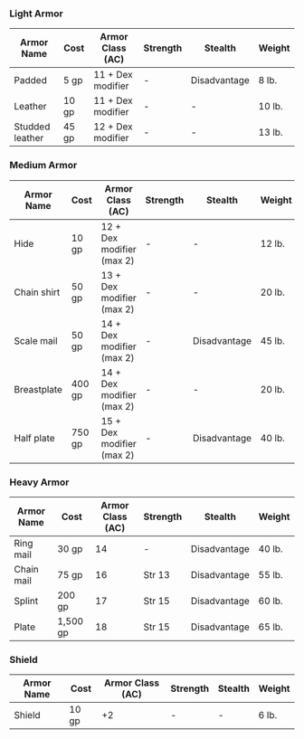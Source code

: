 
### Light Armor

|Armor Name|Cost|Armor Class (AC)|Strength|Stealth|Weight|
|---|---|---|---|---|---|
|Padded|5 gp|11 + Dex modifier|-|Disadvantage|8 lb.|
|Leather|10 gp|11 + Dex modifier|-|-|10 lb.|
|Studded leather|45 gp|12 + Dex modifier|-|-|13 lb.|

### Medium Armor

|Armor Name|Cost|Armor Class (AC)|Strength|Stealth|Weight|
|---|---|---|---|---|---|
|Hide|10 gp|12 + Dex modifier (max 2)|-|-|12 lb.|
|Chain shirt|50 gp|13 + Dex modifier (max 2)|-|-|20 lb.|
|Scale mail|50 gp|14 + Dex modifier (max 2)|-|Disadvantage|45 lb.|
|Breastplate|400 gp|14 + Dex modifier (max 2)|-|-|20 lb.|
|Half plate|750 gp|15 + Dex modifier (max 2)|-|Disadvantage|40 lb.|

### Heavy Armor

|Armor Name|Cost|Armor Class (AC)|Strength|Stealth|Weight|
|---|---|---|---|---|---|
|Ring mail|30 gp|14|-|Disadvantage|40 lb.|
|Chain mail|75 gp|16|Str 13|Disadvantage|55 lb.|
|Splint|200 gp|17|Str 15|Disadvantage|60 lb.|
|Plate|1,500 gp|18|Str 15|Disadvantage|65 lb.|

### Shield

|Armor Name|Cost|Armor Class (AC)|Strength|Stealth|Weight|
|---|---|---|---|---|---|
|Shield|10 gp|+2|-|-|6 lb.|